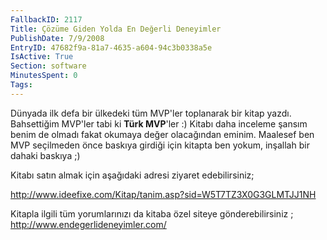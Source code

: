 ```yaml
---
FallbackID: 2117
Title: Çözüme Giden Yolda En Değerli Deneyimler
PublishDate: 7/9/2008
EntryID: 47682f9a-81a7-4635-a604-94c3b0338a5e
IsActive: True
Section: software
MinutesSpent: 0
Tags: 
---
```

Dünyada ilk defa bir ülkedeki tüm MVP'ler toplanarak bir kitap yazdı.
Bahsettiğim MVP'ler tabi ki **Türk MVP**'ler :) Kitabı daha inceleme
şansım benim de olmadı fakat okumaya değer olacağından eminim. Maalesef
ben MVP seçilmeden önce baskıya girdiği için kitapta ben yokum, inşallah
bir dahaki baskıya ;)

Kitabı satın almak için aşağıdaki adresi ziyaret edebilirsiniz;

<http://www.ideefixe.com/Kitap/tanim.asp?sid=W5T7TZ3X0G3GLMTJJ1NH>

Kitapla ilgili tüm yorumlarınızı da kitaba özel siteye gönderebilirsiniz
; <http://www.endegerlideneyimler.com/> 


